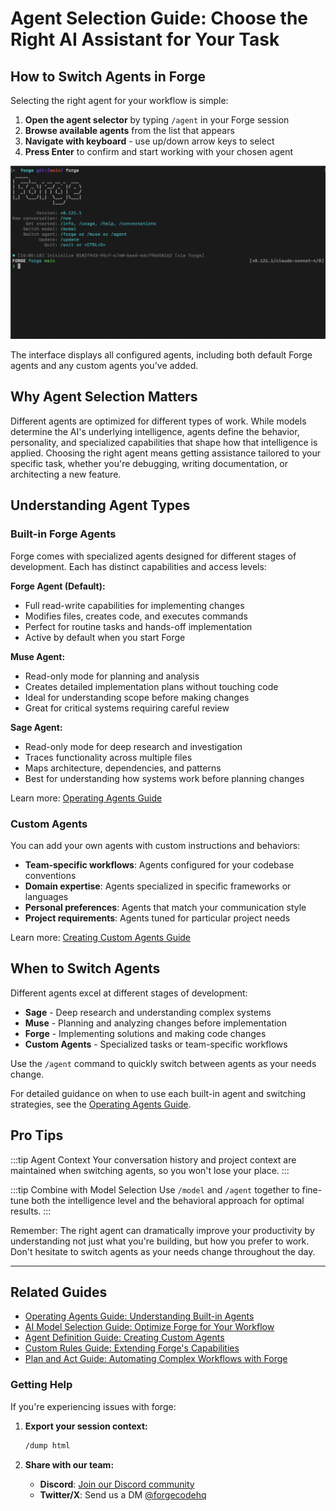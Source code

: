 # Agent Selection Guide: Choose the Right AI Assistant for Your Task

## How to Switch Agents in Forge

Selecting the right agent for your workflow is simple:

1. **Open the agent selector** by typing `/agent` in your Forge session
2. **Browse available agents** from the list that appears
3. **Navigate with keyboard** - use up/down arrow keys to select
4. **Press Enter** to confirm and start working with your chosen agent

![Forge agent selection process showing a user typing /agent and selecting from a list of available agents](../static/docs/switching-agents.gif)

The interface displays all configured agents, including both default Forge agents and any custom agents you've added.

## Why Agent Selection Matters

Different agents are optimized for different types of work. While models determine the AI's underlying intelligence, agents define the behavior, personality, and specialized capabilities that shape how that intelligence is applied. Choosing the right agent means getting assistance tailored to your specific task, whether you're debugging, writing documentation, or architecting a new feature.

## Understanding Agent Types

### Built-in Forge Agents

Forge comes with specialized agents designed for different stages of development. Each has distinct capabilities and access levels:

**Forge Agent (Default):**
- Full read-write capabilities for implementing changes
- Modifies files, creates code, and executes commands
- Perfect for routine tasks and hands-off implementation
- Active by default when you start Forge

**Muse Agent:**
- Read-only mode for planning and analysis
- Creates detailed implementation plans without touching code
- Ideal for understanding scope before making changes
- Great for critical systems requiring careful review

**Sage Agent:**
- Read-only mode for deep research and investigation
- Traces functionality across multiple files
- Maps architecture, dependencies, and patterns
- Best for understanding how systems work before planning changes

Learn more: [Operating Agents Guide](/docs/operating-agents)

### Custom Agents

You can add your own agents with custom instructions and behaviors:

- **Team-specific workflows**: Agents configured for your codebase conventions
- **Domain expertise**: Agents specialized in specific frameworks or languages
- **Personal preferences**: Agents that match your communication style
- **Project requirements**: Agents tuned for particular project needs

Learn more: [Creating Custom Agents Guide](/docs/agent-definition-guide)

## When to Switch Agents

Different agents excel at different stages of development:

- **Sage** - Deep research and understanding complex systems
- **Muse** - Planning and analyzing changes before implementation  
- **Forge** - Implementing solutions and making code changes
- **Custom Agents** - Specialized tasks or team-specific workflows

Use the `/agent` command to quickly switch between agents as your needs change.

For detailed guidance on when to use each built-in agent and switching strategies, see the [Operating Agents Guide](/docs/operating-agents).

## Pro Tips

:::tip Agent Context
Your conversation history and project context are maintained when switching agents, so you won't lose your place.
:::

:::tip Combine with Model Selection
Use `/model` and `/agent` together to fine-tune both the intelligence level and the behavioral approach for optimal results.
:::

Remember: The right agent can dramatically improve your productivity by understanding not just what you're building, but how you prefer to work. Don't hesitate to switch agents as your needs change throughout the day.

---

## Related Guides

- [Operating Agents Guide: Understanding Built-in Agents](/docs/operating-agents)
- [AI Model Selection Guide: Optimize Forge for Your Workflow](/docs/model-selection-guide)
- [Agent Definition Guide: Creating Custom Agents](/docs/agent-definition-guide)
- [Custom Rules Guide: Extending Forge's Capabilities](/docs/custom-rules-guide)
- [Plan and Act Guide: Automating Complex Workflows with Forge](/docs/plan-and-act-guide)

### Getting Help

If you're experiencing issues with forge:

1. **Export your session context:**

   ```bash
   /dump html
   ```

2. **Share with our team:**
   - **Discord**: [Join our Discord community](https://discord.gg/kRZBPpkgwq)
   - **Twitter/X**: Send us a DM [@forgecodehq](https://x.com/forgecodehq)
